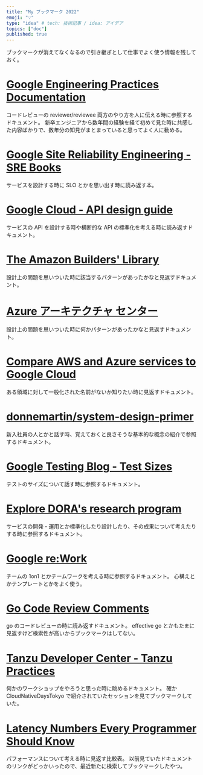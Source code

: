 ```yaml
---
title: "My ブックマーク 2022"
emoji: "💡"
type: "idea" # tech: 技術記事 / idea: アイデア
topics: ["doc"]
published: true
---
```


ブックマークが消えてなくなるので引き継ぎとして仕事でよく使う情報を残しておく。

# [Google Engineering Practices Documentation](https://google.github.io/eng-practices/)

コードレビューの reviewer/reviewee 両方のやり方を人に伝える時に参照するドキュメント。
新卒エンジニアから数年間の経験を経て初めて見た時に共感した内容ばかりで、数年分の知見がまとまっていると思ってよく人に勧める。

# [Google Site Reliability Engineering - SRE Books](https://sre.google/books/)

サービスを設計する時に SLO とかを思い出す時に読み返す本。


# [Google Cloud - API design guide](https://cloud.google.com/apis/design)

サービスの API を設計する時や横断的な API の標準化を考える時に読み返すドキュメント。

# [The Amazon Builders' Library](https://aws.amazon.com/jp/builders-library/)

設計上の問題を思いついた時に該当するパターンがあったかなと見返すドキュメント。

# [Azure アーキテクチャ センター](https://docs.microsoft.com/ja-jp/azure/architecture/)

設計上の問題を思いついた時に何かパターンがあったかなと見返すドキュメント。

# [Compare AWS and Azure services to Google Cloud](https://cloud.google.com/free/docs/aws-azure-gcp-service-comparison)

ある領域に対して一般化された名前がないか知りたい時に見返すドキュメント。

# [donnemartin/system-design-primer](https://github.com/donnemartin/system-design-primer)

新入社員の人とかと話す時、覚えておくと良さそうな基本的な概念の紹介で参照するドキュメント。

# [Google Testing Blog - Test Sizes](https://testing.googleblog.com/2010/12/test-sizes.html)

テストのサイズについて話す時に参照するドキュメント。

# [Explore DORA's research program](https://www.devops-research.com/research.html)

サービスの開発・運用とか標準化したり設計したり、その成果について考えたりする時に参照するドキュメント。

# [Google re:Work](https://rework.withgoogle.com/jp/)

チームの 1on1 とかチームワークを考える時に参照するドキュメント。
心構えとかテンプレートとかをよく使う。

# [Go Code Review Comments](https://github.com/golang/go/wiki/CodeReviewComments)

go のコードレビューの時に読み返すドキュメント。
effective go とかもたまに見返すけど検索性が高いからブックマークはしてない。

# [Tanzu Developer Center - Tanzu Practices](https://tanzu.vmware.com/developer/practices/)

何かのワークショップをやろうと思った時に眺めるドキュメント。
確か CloudNativeDaysTokyo で紹介されていたセッションを見てブックマークしていた。

# [Latency Numbers Every Programmer Should Know](https://colin-scott.github.io/personal_website/research/interactive_latency.html)

パフォーマンスについて考える時に見返す比較表。
以前見ていたドキュメントのリンクがどっかいったので、最近新たに検索してブックマークしたやつ。
